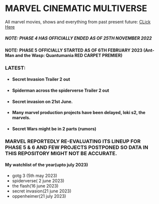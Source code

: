 # MARVEL CINEMATIC MULTIVERSE

All marvel movies, shows and everything from past present future: [CLick Here](https://github.com/gunjan1909/marvel/blob/main/MCU%20RESEARCH.md)

##### NOTE: PHASE 4 HAS OFFICIALLY ENDED AS OF 25TH NOVEMBER 2022

#### NOTE: PHASE 5 OFFICIALLY STARTED AS OF 6TH FEBRUARY 2023 (Ant-Man and the Wasp: Quantumania RED CARPET PREMIER)

### LATEST:

- #### Secret Invasion Trailer 2 out
- #### Spiderman across the spiderverse Trailer 2 out
- #### Secret invasion on 21st June.
- #### Many marvel production projects have been delayed, loki s2, the marvels.
- #### Secret Wars might be in 2 parts (rumors)

### MARVEL REPORTEDLY RE-EVALUATING ITS LINEUP FOR PHASE 5 & 6 AND FEW PROJECTS POSTPONED SO DATA IN THIS REPOSITORY MIGHT NOT BE ACCURATE.

#### My watchlist of the year(upto july 2023)

- gotg 3 (5th may 2023)
- spiderverse( 2 june 2023)
- the flash(16 june 2023)
- secret invasion(21 june 2023)
- oppenheimer(21 july 2023)
